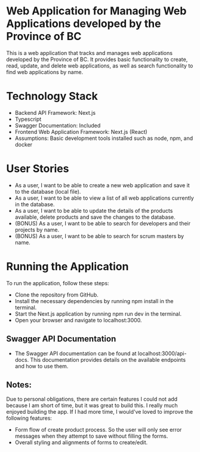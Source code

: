 
# Web Application for Managing Web Applications developed by the Province of BC
This is a web application that tracks and manages web applications developed by the Province of BC. It provides basic functionality to create, read, update, and delete web applications, as well as search functionality to find web applications by name.

# Technology Stack
- Backend API Framework: Next.js
- Typescript
- Swagger Documentation: Included
- Frontend Web Application Framework: Next.js (React)
- Assumptions: Basic development tools installed such as node, npm, and docker
# User Stories
- As a user, I want to be able to create a new web application and save it to the database (local file).
- As a user, I want to be able to view a list of all web applications currently in the database.
- As a user, I want to be able to update the details of the products available, delete products and save the changes to the database.
- (BONUS) As a user, I want to be able to search for developers and their projects by name.
- (BONUS) As a user, I want to be able to search for scrum masters by name.

# Running the Application
To run the application, follow these steps:

- Clone the repository from GitHub.
- Install the necessary dependencies by running npm install in the terminal.
- Start the Next.js application by running npm run dev in the terminal.
- Open your browser and navigate to localhost:3000.
## Swagger API Documentation
- The Swagger API documentation can be found at localhost:3000/api-docs. This documentation provides details on the available endpoints and how to use them.

## Notes:
Due to personal obligations, there are certain features I could not add because I am short of time, but it was great to build this. I really much enjoyed building the app. If I had more time, I would've loved to improve the following features:

- Form flow of create product process. So the user will only see error messages when they attempt to save without filling the forms.
- Overall styling and alignments of forms to create/edit.
